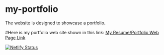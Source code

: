 # my-portfolio
The website is designed to showcase a portfolio.

#Here is my portfolio web site shown in this link: 
[My Resume/Portfolio Web Page Link](https://vsincar.github.io/my-portfolio/)

[![Netlify Status](https://api.netlify.com/api/v1/badges/49a74553-d0a1-47f9-abcb-98a2a50fe3a1/deploy-status)](https://app.netlify.com/sites/veyselsincar/deploys)
